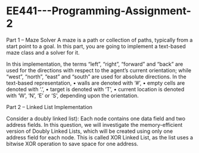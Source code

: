 # EE441---Programming-Assignment-2

Part 1 – Maze Solver
A maze is a path or collection of paths, typically from a start point to a goal. In this part, you are going to
implement a text-based maze class and a solver for it.

In this implementation, the terms “left”, “right”, “forward” and “back” are used for the directions with
respect to the agent’s current orientation; while “west”, “north”, “east” and “south” are used for absolute
directions. In the text-based representation,
• walls are denoted with ‘#’,
• empty cells are denoted with ‘.’,
• target is denoted with ‘T’,
• current location is denoted with ‘W’, ‘N’, ‘E’ or ‘S’, depending upon the orientation.

Part 2 – Linked List Implementation

Consider a doubly linked list):
Each node contains one data field and two address fields. In this question, we will
investigate the memory-efficient version of Doubly Linked Lists, which will be created using only one
address field for each node. This is called XOR Linked List, as the list uses a bitwise XOR operation to
save space for one address. 
